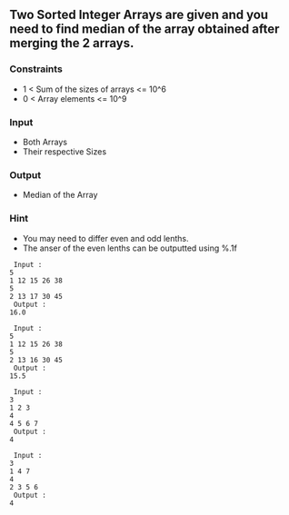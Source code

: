 ## Two Sorted Integer Arrays are given and you need to find median of the array obtained after merging the 2 arrays.

### Constraints
-  1 < Sum of the sizes of arrays <= 10^6
-  0 < Array elements <= 10^9 

### Input
- Both Arrays
- Their respective Sizes

### Output
- Median of the Array

### Hint
- You may need to differ even and odd lenths.
- The anser of the even lenths can be outputted using %.1f

```
 Input : 
5
1 12 15 26 38
5
2 13 17 30 45
 Output :
16.0
      
 Input : 
5
1 12 15 26 38
5
2 13 16 30 45
 Output :
15.5
      
 Input :
3
1 2 3
4
4 5 6 7
 Output :
4

 Input :
3
1 4 7
4
2 3 5 6
 Output :
4
```
